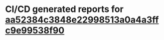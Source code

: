# CI/CD generated reports for [aa52384c3848e22998513a0a4a3ffc9e99538f90](https://github.com/hydephp/develop/commit/aa52384c3848e22998513a0a4a3ffc9e99538f90)
